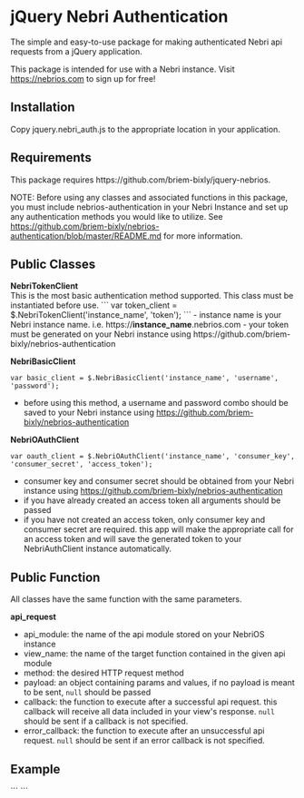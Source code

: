 # jQuery Nebri Authentication

The simple and easy-to-use package for making authenticated Nebri api requests from a jQuery application.

This package is intended for use with a Nebri instance. Visit https://nebrios.com to sign up for free!

<h2>Installation</h2>
Copy jquery.nebri_auth.js to the appropriate location in your application.

<h2>Requirements</h2>
This package requires https://github.com/briem-bixly/jquery-nebrios.

NOTE: Before using any classes and associated functions in this package, you must include nebrios-authentication in your Nebri Instance and set up any authentication methods you would like to utilize. See https://github.com/briem-bixly/nebrios-authentication/blob/master/README.md for more information.

<h2>Public Classes</h2>
<strong>NebriTokenClient</strong><br>
This is the most basic authentication method supported. This class must be instantiated before use.
```
var token_client = $.NebriTokenClient('instance_name', 'token');
```
- instance name is your Nebri instance name. i.e. https://<strong>instance_name</strong>.nebrios.com
- your token must be generated on your Nebri instance using https://github.com/briem-bixly/nebrios-authentication

<strong>NebriBasicClient</strong>
```
var basic_client = $.NebriBasicClient('instance_name', 'username', 'password');
```
- before using this method, a username and password combo should be saved to your Nebri instance using https://github.com/briem-bixly/nebrios-authentication

<strong>NebriOAuthClient</strong>
```
var oauth_client = $.NebriOAuthClient('instance_name', 'consumer_key', 'consumer_secret', 'access_token');
```
- consumer key and consumer secret should be obtained from your Nebri instance using https://github.com/briem-bixly/nebrios-authentication
- if you have already created an access token all arguments should be passed
- if you have not created an access token, only consumer key and consumer secret are required. this app will make the appropriate call for an access token and will save the generated token to your NebriAuthClient instance automatically.

<h2>Public Function</h2>
All classes have the same function with the same parameters.

<strong>api_request</strong>

- api_module: the name of the api module stored on your NebriOS instance
- view_name: the name of the target function contained in the given api module
- method: the desired HTTP request method
- payload: an object containing params and values, if no payload is meant to be sent, `null` should be passed
- callback: the function to execute after a successful api request. this callback will receive all data included in your view's response. `null` should be sent if a callback is not specified.
- error_callback: the function to execute after an unsuccessful api request. `null` should be sent if an error callback is not specified.

<h2>Example</h2>
```
<script src="js/jquery.nebri.js"></script>
<script src="js/jquery.nebri_auth.js"></script>
<script type="text/javascript">
    var token_client = new $.NebriTokenClient("instance_name", "token");
    token_client.api_request("nebrios_authentication", "token_auth_endpoint", "POST", {'key': 'value'}, function(data){
        console.log(data);
    });
    var basic_client = new $.NebriBasicClient("instance_name", "username", "password");
    basic_client.api_request("nebrios_authentication", "basic_auth_endpoint", "POST", null, function(data){
        console.log(data);
    });
    var oauth_client = new $.NebriOAuthClient("instance_name", "consumer_key", "consumer_secret", "access_token");
    oauth_client.api_request("nebrios_authentication", "oauth_endpoint", "POST", null, function(data){
        console.log(data);
    });
    var oauth_client_no_token = new $.NebriOAuthClient("instance_name", "consumer_key", "consumer_secret");
    oauth_client.api_request("nebrios_authentication", "oauth_endpoint", "POST", null, function(data){
        console.log(data);
    }, function(error){
        console.log(error)
    });
</script>
```
